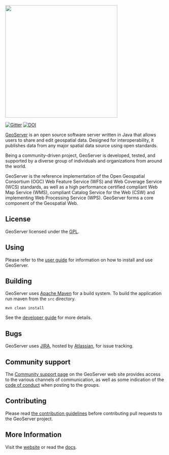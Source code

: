 <img src="/doc/en/themes/geoserver/static/GeoServer_500.png" width="353">

[![Gitter](https://badges.gitter.im/geoserver/geoserver.svg)](https://gitter.im/geoserver/geoserver?utm_source=badge&utm_medium=badge&utm_campaign=pr-badge&utm_content=badge)
[![DOI](https://zenodo.org/badge/2751199.svg)](https://zenodo.org/badge/latestdoi/2751199)

[GeoServer](https://geoserver.org) is an open source software server written in Java that 
allows users to share and edit geospatial data. Designed for interoperability, it publishes data from 
any major spatial data source using open standards.

Being a community-driven project, GeoServer is developed, tested, and supported by a diverse group of 
individuals and organizations from around the world.

GeoServer is the reference implementation of the Open Geospatial Consortium (OGC) 
Web Feature Service (WFS) and Web Coverage Service (WCS) standards, as well as a high performance 
certified compliant Web Map Service (WMS), compliant Catalog Service for the Web (CSW)
and implementing Web Processing Service (WPS). 
GeoServer forms a core component of the Geospatial Web.

## License

GeoServer licensed under the [GPL](https://docs.geoserver.org/latest/en/user/introduction/license.html).

## Using

Please refer to the [user guide](https://docs.geoserver.org/latest/en/user/) for information
on how to install and use GeoServer.

## Building

GeoServer uses [Apache Maven](https://maven.apache.org/) for a build system. To 
build the application run maven from the ```src``` directory.

    mvn clean install

See the [developer guide](https://docs.geoserver.org/latest/en/developer/) 
for more details.

## Bugs

GeoServer uses [JIRA](https://osgeo-org.atlassian.net/projects/GEOS), hosted by 
[Atlassian](https://www.atlassian.com/), for issue tracking.

<a id="mailing-lists"></a> <!-- to retain the existing anchor tag -->
## Community support

The [Community support page](https://geoserver.org/comm/) on the GeoServer web site provides
access to the various channels of communication, as well as some indication of the [code of conduct](https://geoserver.org/comm/userlist-guidelines.html) when posting to the groups.

## Contributing

Please read [the contribution guidelines](https://github.com/geoserver/geoserver/blob/main/CONTRIBUTING.md) before contributing pull requests to the GeoServer project.

## More Information

Visit the [website](https://geoserver.org/) or read the [docs](https://docs.geoserver.org/). 

